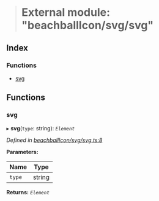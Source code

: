> # External module: "beachballIcon/svg/svg"

## Index

### Functions

* [svg](_beachballicon_svg_svg_.md#svg)

## Functions

###  svg

▸ **svg**(`type`: string): *`Element`*

*Defined in [beachballIcon/svg/svg.ts:8](https://github.com/polkadot-js/ui/blob/85a8a3a/packages/ui-shared/src/beachballIcon/svg/svg.ts#L8)*

**Parameters:**

Name | Type |
------ | ------ |
`type` | string |

**Returns:** *`Element`*